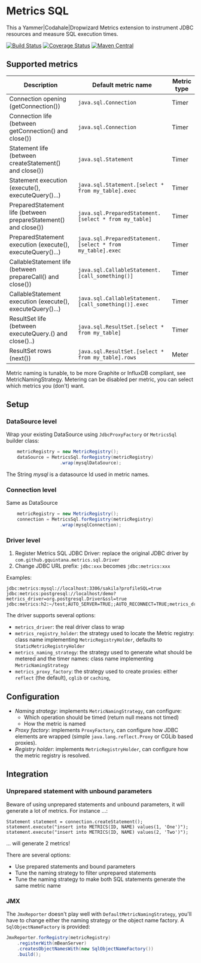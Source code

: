 # Metrics SQL

This a Yammer|Codahale|Dropwizard Metrics extension to instrument JDBC resources 
and measure SQL execution times.

[![Build Status](https://travis-ci.org/gquintana/metrics-sql.svg)](https://travis-ci.org/gquintana/metrics-sql)
[![Coverage Status](https://coveralls.io/repos/github/gquintana/metrics-sql/badge.svg?branch=master)](https://coveralls.io/github/gquintana/metrics-sql?branch=master)
[![Maven Central](https://maven-badges.herokuapp.com/maven-central/com.github.gquintana.metrics/metrics-sql/badge.svg)](https://maven-badges.herokuapp.com/maven-central/com.github.gquintana.metrics/metrics-sql/)

## Supported metrics

| Description                                                     | Default metric name                                         | Metric type |
|-----------------------------------------------------------------|-------------------------------------------------------------|-------------|
| Connection opening (getConnection())                            | `java.sql.Connection                                      ` | Timer       |
| Connection life (between getConnection() and close())           | `java.sql.Connection                                      ` | Timer       |
| Statement life (between createStatement() and close())          | `java.sql.Statement                                       ` | Timer       |
| Statement execution (execute(), executeQuery()...)              | `java.sql.Statement.[select * from my_table].exec         ` | Timer       |
| PreparedStatement life (between prepareStatement() and close()) | `java.sql.PreparedStatement.[select * from my_table]      ` | Timer       |
| PreparedStatement execution (execute(), executeQuery()...)      | `java.sql.PreparedStatement.[select * from my_table].exec ` | Timer       |
| CallableStatement life (between prepareCall() and close())      | `java.sql.CallableStatement.[call_something()]            ` | Timer       |
| CallableStatement execution (execute(), executeQuery()...)      | `java.sql.CallableStatement.[call_something()].exec       ` | Timer       |
| ResultSet life (between executeQuery.() and close()..)          | `java.sql.ResultSet.[select * from my_table]              ` | Timer       |
| ResultSet rows (next())                                         | `java.sql.ResultSet.[select * from my_table].rows         ` | Meter       |

Metric naming is tunable, to be more Graphite or InfluxDB compliant, see MetricNamingStrategy.
Metering can be disabled per metric, you can select which metrics you (don't) want.

## Setup

### DataSource level

Wrap your existing DataSource using `JdbcProxyFactory` or `MetricsSql` builder class:

```java
    metricRegistry = new MetricRegistry();
    dataSource = MetricsSql.forRegistry(metricRegistry)
                    .wrap(mysqlDataSource);
```
The String *mysql* is a datasource Id used in metric names.

### Connection level

Same as DataSource

```java
    metricRegistry = new MetricRegistry();
    connection = MetricsSql.forRegistry(metricRegistry)
                    .wrap(mysqlConnection);
```

### Driver level

1. Register Metrics SQL JDBC Driver: replace the original JDBC driver by `com.github.gquintana.metrics.sql.Driver`
2. Change JDBC URL prefix: `jdbc:xxx` becomes `jdbc:metrics:xxx`

Examples:

```
jdbc:metrics:mysql://localhost:3306/sakila?profileSQL=true
jdbc:metrics:postgresql://localhost/demo?metrics_driver=org.postgresql.Driver&ssl=true
jdbc:metrics:h2:~/test;AUTO_SERVER=TRUE;;AUTO_RECONNECT=TRUE;metrics_driver=org.h2.Driver;metrics_proxy_factory=caching
```

The driver supports several options:

* `metrics_driver`: the real driver class to wrap
* `metrics_registry_holder`: the strategy used to locate the Metric registry: class name implementing `MetricRegistryHolder`, defaults to `StaticMetricRegistryHolder`
* `metrics_naming_strategy`: the strategy used to generate what should be metered and the timer names: class name implementing `MetricNamingStrategy`
* `metrics_proxy_factory`: the strategy used to create proxies: either `reflect` (the default), `cglib` or `caching`, 

## Configuration

* *Naming strategy*:  implements `MetricNamingStrategy`, can configure:
    * Which operation should be timed (return null means not timed)
    * How the metric is named
* *Proxy factory*: implements `ProxyFactory`, can configure how JDBC elements are wrapped (simple `java.lang.reflect.Proxy` or CGLib based proxies).
* *Registry holder*: implements `MetricRegistryHolder`, can configure how the metric registry is resolved.

## Integration

### Unprepared statement with unbound parameters

Beware of using unprepared statements and unbound parameters, it will generate a lot of metrics. For instance ...:

```
Statement statement = connection.createStatement();
statement.execute("insert into METRICS(ID, NAME) values(1, 'One')");
statement.execute("insert into METRICS(ID, NAME) values(2, 'Two')");
```
... will generate 2 metrics!

There are several options:
* Use prepared statements and bound parameters
* Tune the naming strategy to filter unprepared statements
* Tune the naming strategy to make both SQL statements generate the same metric name

### JMX

The `JmxReporter` doesn't play well with `DefaultMetricNamingStrategy`, you'll have to change either the naming strategy or the object name factory. A `SqlObjectNameFactory` is provided:

```java
JmxReporter.forRegistry(metricRegistry)
    .registerWith(mBeanServer)
    .createsObjectNamesWith(new SqlObjectNameFactory())
    .build();
```
